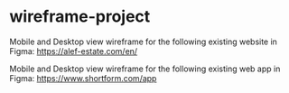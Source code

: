 # wireframe-project

Mobile and Desktop view wireframe for the following existing website in Figma: https://alef-estate.com/en/

Mobile and Desktop view wireframe for the following existing web app in Figma: https://www.shortform.com/app
